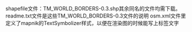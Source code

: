
shapefile文件：TM_WORLD_BORDERS-0.3.shp其余同名的文件均需下载。
readme.txt文件是这些TM_WORLD_BORDERS-0.3文件的说明
osm.xml文件里定义了mapnik的TextSymbolizer样式，以便在渲染图的时候能写上标签文字
